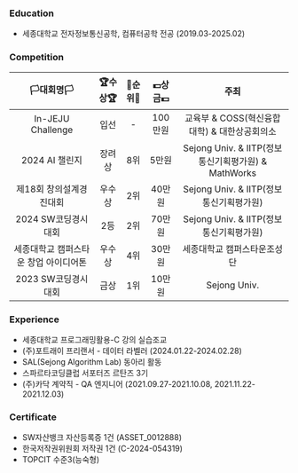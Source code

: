 ### Education
- 세종대학교 전자정보통신공학, 컴퓨터공학 전공 (2019.03-2025.02)

### Competition
|**🏳️대회명🏳️**|**🏆수상🏆**|**🥇순위🥇**|**💵상금💵**|**주최**|
|:--:|:--:|:--:|:--:|:--:|
|In-JEJU Challenge|입선|-|100만원|교육부 & COSS(혁신융합대학) & 대한상공회의소|
|2024 AI 챌린지|장려상|8위|5만원|Sejong Univ. & IITP(정보통신기획평가원) & MathWorks|
|제18회 창의설계경진대회|우수상|2위|40만원|Sejong Univ. & IITP(정보통신기획평가원)|
|2024 SW코딩경시대회|2등|2위|70만원|Sejong Univ. & IITP(정보통신기획평가원)|
|세종대학교 캠퍼스타운 창업 아이디어톤|우수상|4위|30만원|세종대학교 캠퍼스타운조성단|
|2023 SW코딩경시대회|금상|1위|10만원|Sejong Univ.|

### Experience
- 세종대학교 프로그래밍활용-C 강의 실습조교
- (주)포트래이 프리랜서 - 데이터 라벨러 (2024.01.22-2024.02.28)
- SAL(Sejong Algorithm Lab) 동아리 활동
- 스파르타코딩클럽 서포터즈 르탄즈 3기
- (주)카닥 계약직 - QA 엔지니어 (2021.09.27-2021.10.08, 2021.11.22-2021.12.03)
  
### Certificate
- SW자산뱅크 자산등록증 1건 (ASSET_0012888)
- 한국저작권위원회 저작권 1건 (C-2024-054319)
- TOPCIT 수준3(능숙형)
